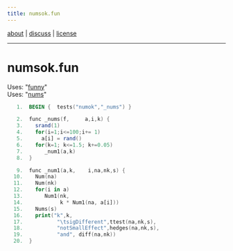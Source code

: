 ```yaml
---
title: numsok.fun
---
```


 [about](/fun/ABOUT) |   [discuss](http://github.com/timm/fun/issues) | [license](/fun/LICENSE)<br>

----

# numsok.fun

Uses:  "[funny](funny)"<br>
Uses:  "[nums](nums)"<br>

```awk
   1.  BEGIN {  tests("numok","_nums") }
```

```awk
   2.  func _nums(f,     a,i,k) {
   3.    srand(1)
   4.    for(i=1;i<=100;i+= 1)  
   5.      a[i] = rand()
   6.    for(k=1; k<=1.5; k+=0.05) 
   7.       _num1(a,k)
   8.  }
```

```awk
   9.  func _num1(a,k,    i,na,nk,s) {
  10.    Num(na)
  11.    Num(nk)
  12.    for(i in a) 
  13.       Num1(nk, 
  14.            k * Num1(na, a[i]))
  15.    Nums(s)
  16.    print("k",k,
  17.           "\tsigDifferent",ttest(na,nk,s),
  18.           "notSmallEffect",hedges(na,nk,s), 
  19.           "and", diff(na,nk))
  20.  }
```
